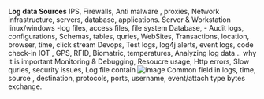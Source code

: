**Log data Sources**
IPS, Firewalls, Anti malware , proxies, Network infrastructure, servers, database, applications.
Server & Workstation
 linux/windows  -log files, access files, file system
 Database, - Audit logs, configurations, Schemas, tables, quries, 
 WebSites,    Transactions, location, browser, time, click stream
 Devops,   Test logs, log4j alerts, event logs, code check-in
 IOT , GPS, RFID, Biomatric, temperatures, 
 Analyzing log data... why it is important
  Monitoring & Debugging, Resoucre usage, Http errors, Slow quries, security issues, 
Log file contain
![image](https://github.com/farazahmee/farazahmee/assets/141009689/66a2b9bc-e568-4069-9331-c787b1ed84ca)
Common field in logs,  time,  source , destination, protocols, ports, username, event/attach type bytes exchange.
